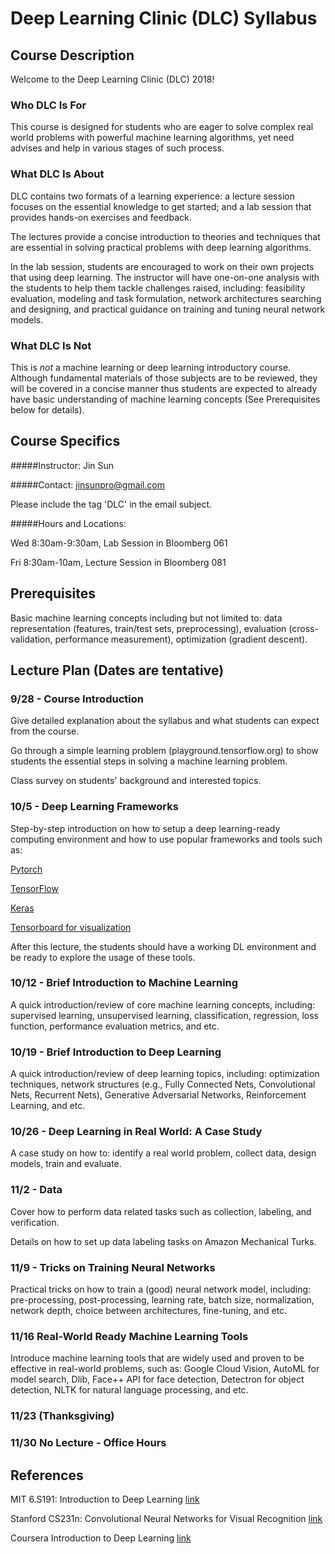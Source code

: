 # Deep Learning Clinic (DLC) Syllabus

## Course Description
Welcome to the Deep Learning Clinic (DLC) 2018!


### Who DLC Is For

This course is designed for students who are eager to solve complex real world problems with powerful machine learning algorithms, yet need advises and help in various stages of such process.

### What DLC Is About

DLC contains two formats of a learning experience: a lecture session focuses on the essential knowledge to get started; and a lab session that provides hands-on exercises and feedback.

The lectures provide a concise introduction to theories and techniques that are essential in solving practical problems with deep learning algorithms.

In the lab session, students are encouraged to work on their own projects that using deep learning. The instructor will have one-on-one analysis with the students to help them tackle challenges raised, including: feasibility evaluation, modeling and task formulation, network architectures searching and designing, and practical guidance on training and tuning neural network models.

### What DLC Is Not
This is *not* a machine learning or deep learning introductory course. Although fundamental materials of those subjects are to be reviewed, they will be covered in a concise manner thus students are expected to already have basic understanding of machine learning concepts (See Prerequisites below for details).

## Course Specifics

#####Instructor:
Jin Sun

#####Contact:
jinsunpro@gmail.com

Please include the tag 'DLC' in the email subject.

#####Hours and Locations:

Wed 8:30am-9:30am, Lab Session in Bloomberg 061

Fri 8:30am-10am, Lecture Session in Bloomberg 081



## Prerequisites
Basic machine learning concepts including but not limited to: data representation (features, train/test sets, preprocessing), evaluation (cross-validation, performance measurement), optimization (gradient descent).


## Lecture Plan (Dates are tentative)

### 9/28 - Course Introduction

Give detailed explanation about the syllabus and what students can expect from the course.

Go through a simple learning problem (playground.tensorflow.org) to show students the essential steps in solving a machine learning problem.

Class survey on students' background and interested topics.


### 10/5 - Deep Learning Frameworks

Step-by-step introduction on how to setup a deep learning-ready computing environment and how to use popular frameworks and tools such as:

[Pytorch](https://pytorch.org/tutorials/)

[TensorFlow](https://www.tensorflow.org/tutorials/)

[Keras](https://keras.io/)

[Tensorboard for visualization](https://github.com/yunjey/pytorch-tutorial/tree/master/tutorials/04-utils/tensorboard)

After this lecture, the students should have a working DL environment and be ready to explore the usage of these tools.

### 10/12 - Brief Introduction to Machine Learning

A quick introduction/review of core machine learning concepts, including: supervised learning, unsupervised learning, classification, regression, loss function, performance evaluation metrics, and etc.


### 10/19 - Brief Introduction to Deep Learning

A quick introduction/review of deep learning topics, including: optimization techniques, network structures (e.g., Fully Connected Nets, Convolutional Nets, Recurrent Nets), Generative Adversarial Networks, Reinforcement Learning, and etc.



### 10/26 - Deep Learning in Real World: A Case Study

A case study on how to: identify a real world problem, collect data, design models, train and evaluate.



### 11/2 - Data

Cover how to perform data related tasks such as collection, labeling, and verification.

Details on how to set up data labeling tasks on Amazon Mechanical Turks.


### 11/9 - Tricks on Training Neural Networks

Practical tricks on how to train a (good) neural network model, including: pre-processing, post-processing, learning rate, batch size, normalization, network depth, choice between architectures, fine-tuning, and etc.




### 11/16 Real-World Ready Machine Learning Tools

Introduce machine learning tools that are widely used and proven to be effective in real-world problems, such as: Google Cloud Vision, AutoML for model search, Dlib, Face++ API for face detection, Detectron for object detection, NLTK for natural language processing, and etc.


### 11/23 (Thanksgiving)


### 11/30 No Lecture - Office Hours

## References

MIT 6.S191: Introduction to Deep Learning [link](http://introtodeeplearning.com/)

Stanford CS231n: Convolutional Neural Networks for Visual Recognition [link](http://cs231n.stanford.edu/)

Coursera Introduction to Deep Learning [link](https://www.coursera.org/learn/intro-to-deep-learning)
